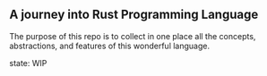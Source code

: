 ## A journey into Rust Programming Language

The purpose of this repo is to collect in one place all the concepts, abstractions, and features of this wonderful language.

state: WIP

